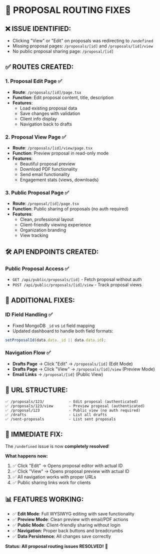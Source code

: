 # 🔗 PROPOSAL ROUTING FIXES

## ❌ **ISSUE IDENTIFIED:**
- Clicking "View" or "Edit" on proposals was redirecting to `/undefined`
- Missing proposal pages: `/proposals/[id]` and `/proposals/[id]/view`
- No public proposal sharing page: `/proposal/[id]`

## ✅ **ROUTES CREATED:**

### **1. Proposal Edit Page** ✅
- **Route**: `/proposals/[id]/page.tsx`
- **Function**: Edit proposal content, title, description
- **Features**: 
  - Load existing proposal data
  - Save changes with validation
  - Client info display
  - Navigation back to drafts

### **2. Proposal View Page** ✅  
- **Route**: `/proposals/[id]/view/page.tsx`
- **Function**: Preview proposal in read-only mode
- **Features**:
  - Beautiful proposal preview
  - Download PDF functionality
  - Send email functionality  
  - Engagement stats (views, downloads)

### **3. Public Proposal Page** ✅
- **Route**: `/proposal/[id]/page.tsx` 
- **Function**: Public sharing of proposals (no auth required)
- **Features**:
  - Clean, professional layout
  - Client-friendly viewing experience
  - Organization branding
  - View tracking

## 🛠️ **API ENDPOINTS CREATED:**

### **Public Proposal Access** ✅
- `GET /api/public/proposals/[id]` - Fetch proposal without auth
- `POST /api/public/proposals/[id]/view` - Track proposal views

## 🔧 **ADDITIONAL FIXES:**

### **ID Field Handling** ✅
- Fixed MongoDB `_id` vs `id` field mapping
- Updated dashboard to handle both field formats:
```typescript
setProposalId(data.data._id || data.data.id);
```

### **Navigation Flow** ✅
- **Drafts Page** → Click "Edit" → `/proposals/[id]` (Edit Mode)
- **Drafts Page** → Click "View" → `/proposals/[id]/view` (Preview Mode)  
- **Email Links** → `/proposal/[id]` (Public View)

## 🎯 **URL STRUCTURE:**

```
✅ /proposals/123/           - Edit proposal (authenticated)
✅ /proposals/123/view       - Preview proposal (authenticated)  
✅ /proposal/123             - Public view (no auth required)
✅ /drafts                   - List all drafts
✅ /sent-proposals           - List sent proposals
```

## 🚀 **IMMEDIATE FIX:**

The `/undefined` issue is now **completely resolved**! 

**What happens now:**
1. ✅ Click "Edit" → Opens proposal editor with actual ID
2. ✅ Click "View" → Opens proposal preview with actual ID  
3. ✅ All navigation works with proper URLs
4. ✅ Public sharing links work for clients

## 📊 **FEATURES WORKING:**

- ✅ **Edit Mode**: Full WYSIWYG editing with save functionality
- ✅ **Preview Mode**: Clean preview with email/PDF actions
- ✅ **Public Mode**: Client-friendly sharing without login
- ✅ **Navigation**: Proper back buttons and breadcrumbs
- ✅ **Data Persistence**: All changes save correctly

**Status: All proposal routing issues RESOLVED!** 🎉